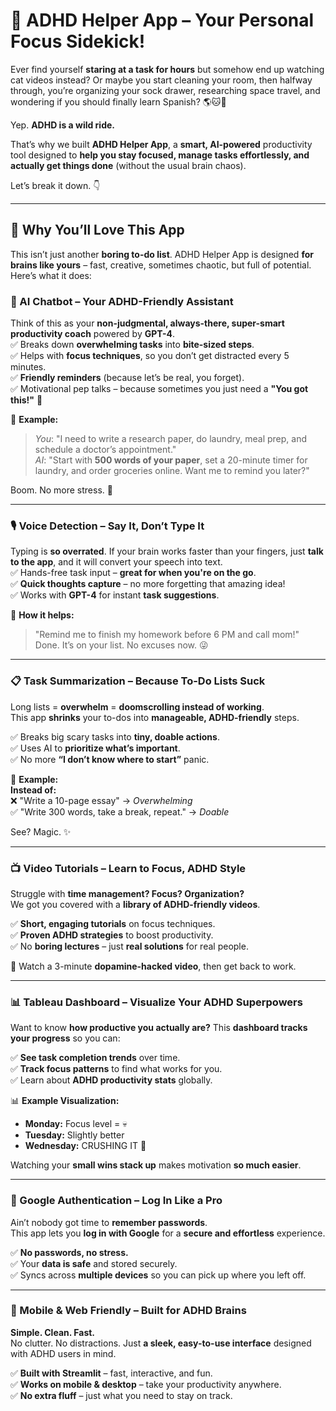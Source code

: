 # 🧠 ADHD Helper App – Your Personal Focus Sidekick!

Ever find yourself **staring at a task for hours** but somehow end up watching cat videos instead? Or maybe you start cleaning your room, then halfway through, you’re organizing your sock drawer, researching space travel, and wondering if you should finally learn Spanish? 🌎🐱🚀  

Yep. **ADHD is a wild ride.**  

That’s why we built **ADHD Helper App**, a **smart, AI-powered** productivity tool designed to **help you stay focused, manage tasks effortlessly, and actually get things done** (without the usual brain chaos).  

Let’s break it down. 👇  

---

## 🚀 Why You’ll Love This App
This isn’t just another **boring to-do list**. ADHD Helper App is designed **for brains like yours** – fast, creative, sometimes chaotic, but full of potential. Here’s what it does:

### 🧠 AI Chatbot – Your ADHD-Friendly Assistant
Think of this as your **non-judgmental, always-there, super-smart productivity coach** powered by **GPT-4**.  
✅ Breaks down **overwhelming tasks** into **bite-sized steps**.  
✅ Helps with **focus techniques**, so you don’t get distracted every 5 minutes.  
✅ **Friendly reminders** (because let’s be real, you forget).  
✅ Motivational pep talks – because sometimes you just need a **"You got this!"** 🙌  

💬 **Example:**  
> _You_: "I need to write a research paper, do laundry, meal prep, and schedule a doctor’s appointment."  
> _AI_: "Start with **500 words of your paper**, set a 20-minute timer for laundry, and order groceries online. Want me to remind you later?"  

Boom. No more stress. 🎯  

---

### 🎙️ Voice Detection – Say It, Don’t Type It
Typing is **so overrated**. If your brain works faster than your fingers, just **talk to the app**, and it will convert your speech into text.  
✅ Hands-free task input – **great for when you're on the go**.  
✅ **Quick thoughts capture** – no more forgetting that amazing idea!  
✅ Works with **GPT-4** for instant **task suggestions**.  

🤖 **How it helps:**  
> "Remind me to finish my homework before 6 PM and call mom!"  
> Done. It’s on your list. No excuses now. 😜  

---

### 📋 Task Summarization – Because To-Do Lists Suck
Long lists = **overwhelm** = **doomscrolling instead of working**.  
This app **shrinks** your to-dos into **manageable, ADHD-friendly** steps.  

✅ Breaks big scary tasks into **tiny, doable actions**.  
✅ Uses AI to **prioritize what’s important**.  
✅ No more **“I don’t know where to start”** panic.  

🎯 **Example:**  
**Instead of:**  
❌ "Write a 10-page essay" → *Overwhelming*  
✅ "Write 300 words, take a break, repeat." → *Doable*  

See? Magic. ✨  

---

### 📺 Video Tutorials – Learn to Focus, ADHD Style
Struggle with **time management? Focus? Organization?**  
We got you covered with a **library of ADHD-friendly videos**.  

✅ **Short, engaging tutorials** on focus techniques.  
✅ **Proven ADHD strategies** to boost productivity.  
✅ No **boring lectures** – just **real solutions** for real people.  

🚀 Watch a 3-minute **dopamine-hacked video**, then get back to work.  

---

### 📊 Tableau Dashboard – Visualize Your ADHD Superpowers
Want to know **how productive you actually are?** This **dashboard tracks your progress** so you can:  

✅ **See task completion trends** over time.  
✅ **Track focus patterns** to find what works for you.  
✅ Learn about **ADHD productivity stats** globally.  

📊 **Example Visualization:**  
- **Monday:** Focus level = 💀  
- **Tuesday:** Slightly better  
- **Wednesday:** CRUSHING IT 🎉  

Watching your **small wins stack up** makes motivation **so much easier**.  

---

### 🔐 Google Authentication – Log In Like a Pro
Ain’t nobody got time to **remember passwords**.  
This app lets you **log in with Google** for a **secure and effortless** experience.  

✅ **No passwords, no stress.**  
✅ Your **data is safe** and stored securely.  
✅ Syncs across **multiple devices** so you can pick up where you left off.  

---

### 📱 Mobile & Web Friendly – Built for ADHD Brains
**Simple. Clean. Fast.**  
No clutter. No distractions. Just **a sleek, easy-to-use interface** designed with ADHD users in mind.  

✅ **Built with Streamlit** – fast, interactive, and fun.  
✅ **Works on mobile & desktop** – take your productivity anywhere.  
✅ **No extra fluff** – just what you need to stay on track.  
